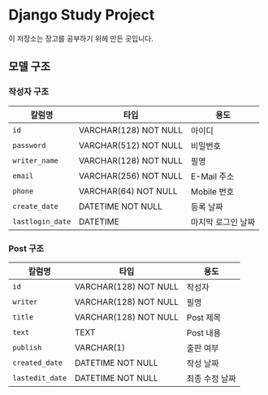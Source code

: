 # Django Study Project 
 이 저장소는 장고를 공부하기 위헤 만든 곳입니다.
 
## 모델 구조

### 작성자 구조
|칼럼명|타입|용도|
|---|---|---|
|`id`|VARCHAR(128) NOT NULL|아이디|
|`password`|VARCHAR(512) NOT NULL|비밀번호|
|`writer_name`|VARCHAR(128) NOT NULL|필명|
|`email`|VARCHAR(256) NOT NULL|E-Mail 주소|
|`phone`|VARCHAR(64) NOT NULL|Mobile 번호|
|`create_date`|DATETIME NOT NULL|등록 날짜|
|`lastlogin_date`|DATETIME|마지막 로그인 날짜|


### Post 구조
|칼럼명|타입|용도|
|---|---|---|
|`id`|VARCHAR(128) NOT NULL|작성자|
|`writer`|VARCHAR(128) NOT NULL|필명|
|`title`|VARCHAR(128) NOT NULL|Post 제목|
|`text`|TEXT|Post 내용|
|`publish`|VARCHAR(1)|출판 여부|
|`created_date`|DATETIME NOT NULL|작성 날짜|
|`lastedit_date`|DATETIME NOT NULL|최종 수정 날짜|